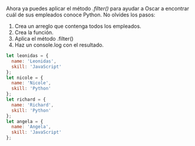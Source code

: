 Ahora ya puedes aplicar el método _.filter()_ para ayudar a Oscar a encontrar cuál de sus empleados conoce Python.
No olvides los pasos:

1. Crea un arreglo que contenga todos los empleados.
2. Crea la función.
3. Aplica el método .filter()
4. Haz un console.log con el resultado.

```javascript
let leonidas = {
  name: 'Leonidas',
  skill: 'JavaScript'
};
let nicole = {
  name: 'Nicole',
  skill: 'Python'
};
let richard = {
  name: 'Richard',
  skill: 'Python'
};
let angela = {
  name: 'Angela',
  skill: 'JavaScript'
};
```
